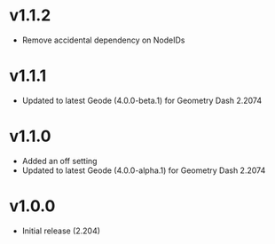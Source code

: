 # v1.1.2

* Remove accidental dependency on NodeIDs

# v1.1.1

* Updated to latest Geode (4.0.0-beta.1) for Geometry Dash 2.2074

# v1.1.0

 * Added an off setting
 * Updated to latest Geode (4.0.0-alpha.1) for Geometry Dash 2.2074

# v1.0.0

 * Initial release (2.204)